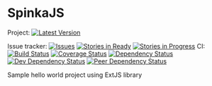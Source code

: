 SpinkaJS
========
Project:
[![Latest Version](http://img.shields.io/github/release/kospiotr/SpinkaJS.svg)](https://github.com/kospiotr/SpinkaJS/releases)

Issue tracker:
[![Issues](http://img.shields.io/github/issues/kospiotr/SpinkaJS.svg)](https://github.com/kospiotr/SpinkaJS/issues)
[![Stories in Ready](https://badge.waffle.io/kospiotr/SpinkaJS.png?label=Ready)](http://waffle.io/kospiotr/SpinkaJS)
[![Stories in Progress](https://badge.waffle.io/kospiotr/SpinkaJS.png?label=In%20Progress&title=In%20Progress)](http://waffle.io/kospiotr/SpinkaJS)
CI:
[![Build Status](https://travis-ci.org/kospiotr/SpinkaJS.svg?branch=master)](https://travis-ci.org/kospiotr/SpinkaJS)
[![Coverage Status](https://img.shields.io/coveralls/kospiotr/SpinkaJS.svg)](https://coveralls.io/r/kospiotr/SpinkaJS?branch=master)
[![Dependency Status](https://david-dm.org/kospiotr/SpinkaJS.svg?theme=shields.io)](https://david-dm.org/kospiotr/SpinkaJS)
[![Dev Dependency Status](https://david-dm.org/kospiotr/SpinkaJS/dev-status.svg?theme=shields.io)](https://david-dm.org/kospiotr/SpinkaJS#info=devDependencies)
[![Peer Dependency Status](https://david-dm.org/kospiotr/SpinkaJS/peer-status.svg?theme=shields.io)](https://david-dm.org/kospiotr/SpinkaJS#info=peerDependencies)



Sample hello world project using ExtJS library

